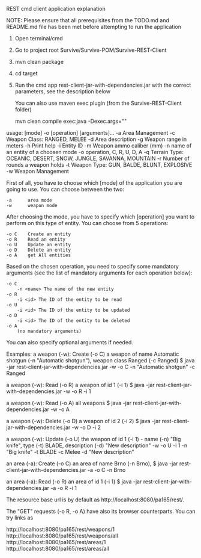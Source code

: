 REST cmd client application explanation


NOTE: Please ensure that all prerequisites from the TODO.md and README.md file has been met before attempting to run the application

1. Open terminal/cmd 

2. Go to project root Survive/Survive-POM/Survive-REST-Client

3. mvn clean package

4. cd target  

5. Run the cmd app rest-client-jar-with-dependencies.jar with the correct parameters, see the description below
   
   You can also use maven exec plugin (from the Survive-REST-Client folder)
   
   mvn clean compile exec:java -Dexec.args="<command line args>"


usage: [mode] -o [operation] [arguments]...
 -a                  Area Management
 -c <Weapon Class>   Weapon Class: RANGED, MELEE
 -d <Description>    Area description
 -g <range>          Weapon range in meters
 -h                  Print help
 -i <id>             Entity ID
 -m <caliber>        Weapon ammo caliber (mm)
 -n <name>           name of an entity of a choosen mode
 -o <operation>      operation, C, R, U, D, A
 -q <Area Terrain>   Terrain Type: OCEANIC, DESERT, SNOW, JUNGLE, SAVANNA, MOUNTAIN
 -r <rounds>         Number of rounds a weapon holds
 -t <Weapon Type>    Weapon Type: GUN, BALDE, BLUNT, EXPLOSIVE
 -w                  Weapon Management


First of all, you have to choose which [mode] of the application you are going to use. You can choose between the two:

    -a 		area mode
    -w 		weapon mode
	
After choosing the mode, you have to specify which [operation] you want to perform on this type of entity. You can choose from 5 operations:

    -o C  	Create an entity
    -o R  	Read an entity
	-o U  	Update an entity
	-o D  	Delete an entity
	-o A  	get All entities
	
Based on the chosen operation, you need to specify some mandatory arguments (see the list of mandatory arguments for each operation below):

    -o C 
		-n <name> The name of the new entity
    -o R 
        -i <id> The ID of the entity to be read
    -o U 
        -i <id> The ID of the entity to be updated
    -o D
        -i <id> The ID of the entity to be deleted
    -o A 
		(no mandatory arguments)
		
You can also specify optional arguments if needed.

Examples:
a weapon (-w): Create (-o C) a weapon of name Automatic shotgun (-n "Automatic shotgun"), weapon class Ranged (-c Ranged)
$ java -jar rest-client-jar-with-dependencies.jar -w -o C -n "Automatic shotgun" -c Ranged

a weapon (-w): Read (-o R) a weapon of id 1 (-i 1)
$ java -jar rest-client-jar-with-dependencies.jar -w -o R -i 1

a weapon (-w): Read (-o A) all weapons
$ java -jar rest-client-jar-with-dependencies.jar -w -o A

a weapon (-w): Delete (-o D) a weapon of id 2 (-i 2) 
$ java -jar rest-client-jar-with-dependencies.jar -w -o D -i 2

a weapon (-w): Update (-o U) the weapon of id 1 (-i 1) -  name (-n) "Big knife", type (-t) BLADE, description (-d) "New description"
-w -o U -i 1 -n "Big knife" -t BLADE -c Melee -d "New description"

an area (-a): Create (-o C) an area of name Brno (-n Brno),
$ java -jar rest-client-jar-with-dependencies.jar -a -o C -n Brno

an area (-a): Read (-o R) an area of id 1 (-i 1)
$ java -jar rest-client-jar-with-dependencies.jar -a -o R -i 1

The resource base url is by default as http://localhost:8080/pa165/rest/.

The "GET" requests (-o R, -o A) have also its browser counterparts. You can try links as

http://localhost:8080/pa165/rest/weapons/1 
http://localhost:8080/pa165/rest/weapons/all
http://localhost:8080/pa165/rest/areas/1 
http://localhost:8080/pa165/rest/areas/all	